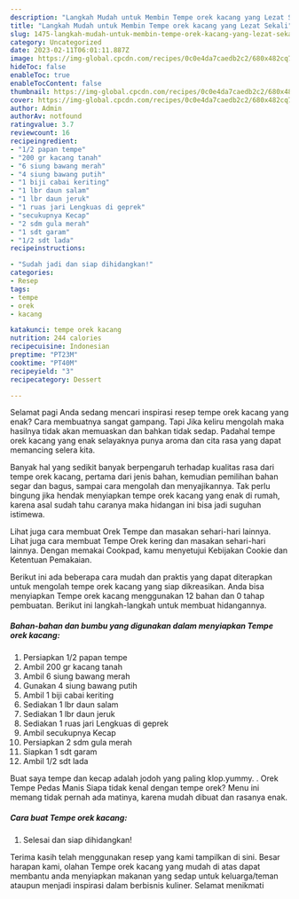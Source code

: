 ```yaml
---
description: "Langkah Mudah untuk Membin Tempe orek kacang yang Lezat Sekali"
title: "Langkah Mudah untuk Membin Tempe orek kacang yang Lezat Sekali"
slug: 1475-langkah-mudah-untuk-membin-tempe-orek-kacang-yang-lezat-sekali
category: Uncategorized
date: 2023-02-11T06:01:11.887Z
image: https://img-global.cpcdn.com/recipes/0c0e4da7caedb2c2/680x482cq70/tempe-orek-kacang-foto-resep-utama.jpg
hideToc: false
enableToc: true
enableTocContent: false
thumbnail: https://img-global.cpcdn.com/recipes/0c0e4da7caedb2c2/680x482cq70/tempe-orek-kacang-foto-resep-utama.jpg
cover: https://img-global.cpcdn.com/recipes/0c0e4da7caedb2c2/680x482cq70/tempe-orek-kacang-foto-resep-utama.jpg
author: Admin
authorAv: notfound
ratingvalue: 3.7
reviewcount: 16
recipeingredient:
- "1/2 papan tempe"
- "200 gr kacang tanah"
- "6 siung bawang merah"
- "4 siung bawang putih"
- "1 biji cabai keriting"
- "1 lbr daun salam"
- "1 lbr daun jeruk"
- "1 ruas jari Lengkuas di geprek"
- "secukupnya Kecap"
- "2 sdm gula merah"
- "1 sdt garam"
- "1/2 sdt lada"
recipeinstructions:

- "Sudah jadi dan siap dihidangkan!"
categories:
- Resep
tags:
- tempe
- orek
- kacang

katakunci: tempe orek kacang 
nutrition: 244 calories
recipecuisine: Indonesian
preptime: "PT23M"
cooktime: "PT40M"
recipeyield: "3"
recipecategory: Dessert

---
```



Selamat pagi Anda sedang mencari inspirasi resep tempe orek kacang yang enak? Cara membuatnya sangat gampang. Tapi Jika keliru mengolah maka hasilnya tidak akan memuaskan dan bahkan tidak sedap. Padahal tempe orek kacang yang enak selayaknya punya aroma dan cita rasa yang dapat memancing selera kita.


Banyak hal yang sedikit banyak berpengaruh terhadap kualitas rasa dari tempe orek kacang, pertama dari jenis bahan, kemudian pemilihan bahan segar dan bagus, sampai cara mengolah dan menyajikannya. Tak perlu bingung jika hendak menyiapkan tempe orek kacang yang enak di rumah, karena asal sudah tahu caranya maka hidangan ini bisa jadi suguhan istimewa.

Lihat juga cara membuat Orek Tempe dan masakan sehari-hari lainnya. Lihat juga cara membuat Tempe Orek kering dan masakan sehari-hari lainnya. Dengan memakai Cookpad, kamu menyetujui Kebijakan Cookie dan Ketentuan Pemakaian.


Berikut ini ada beberapa cara mudah dan praktis yang dapat diterapkan untuk mengolah tempe orek kacang yang siap dikreasikan. Anda bisa menyiapkan Tempe orek kacang menggunakan 12 bahan dan 0 tahap pembuatan. Berikut ini langkah-langkah untuk membuat hidangannya.

<!--inarticleads1-->

##### Bahan-bahan dan bumbu yang digunakan dalam menyiapkan Tempe orek kacang:

1. Persiapkan 1/2 papan tempe
1. Ambil 200 gr kacang tanah
1. Ambil 6 siung bawang merah
1. Gunakan 4 siung bawang putih
1. Ambil 1 biji cabai keriting
1. Sediakan 1 lbr daun salam
1. Sediakan 1 lbr daun jeruk
1. Sediakan 1 ruas jari Lengkuas di geprek
1. Ambil secukupnya Kecap
1. Persiapkan 2 sdm gula merah
1. Siapkan 1 sdt garam
1. Ambil 1/2 sdt lada


Buat saya tempe dan kecap adalah jodoh yang paling klop.yummy. . Orek Tempe Pedas Manis Siapa tidak kenal dengan tempe orek? Menu ini memang tidak pernah ada matinya, karena mudah dibuat dan rasanya enak. 

<!--inarticleads2-->

##### Cara buat Tempe orek kacang:


1. Selesai dan siap dihidangkan!



Terima kasih telah menggunakan resep yang kami tampilkan di sini. Besar harapan kami, olahan Tempe orek kacang yang mudah di atas dapat membantu anda menyiapkan makanan yang sedap untuk keluarga/teman ataupun menjadi inspirasi dalam berbisnis kuliner. Selamat menikmati
